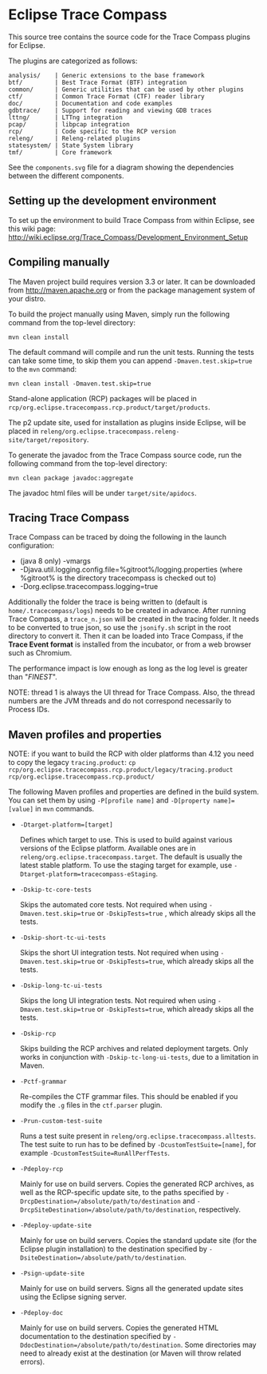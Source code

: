 Eclipse Trace Compass
=====================

This source tree contains the source code for the Trace Compass plugins for
Eclipse.

The plugins are categorized as follows:

    analysis/    | Generic extensions to the base framework
    btf/         | Best Trace Format (BTF) integration
    common/      | Generic utilities that can be used by other plugins
    ctf/         | Common Trace Format (CTF) reader library
    doc/         | Documentation and code examples
    gdbtrace/    | Support for reading and viewing GDB traces
    lttng/       | LTTng integration
    pcap/        | libpcap integration
    rcp/         | Code specific to the RCP version
    releng/      | Releng-related plugins
    statesystem/ | State System library
    tmf/         | Core framework

See the `components.svg` file for a diagram showing the dependencies between the
different components.

Setting up the development environment
--------------------------------------

To set up the environment to build Trace Compass from within Eclipse, see this
wiki page:
<http://wiki.eclipse.org/Trace_Compass/Development_Environment_Setup>

Compiling manually
------------------

The Maven project build requires version 3.3 or later. It can be downloaded from
<http://maven.apache.org> or from the package management system of your distro.

To build the project manually using Maven, simply run the following command from
the top-level directory:

    mvn clean install

The default command will compile and run the unit tests. Running the tests can
take some time, to skip them you can append `-Dmaven.test.skip=true` to the
`mvn` command:

    mvn clean install -Dmaven.test.skip=true

Stand-alone application (RCP) packages will be placed in
`rcp/org.eclipse.tracecompass.rcp.product/target/products`.

The p2 update site, used for installation as plugins inside Eclipse, will be
placed in `releng/org.eclipse.tracecompass.releng-site/target/repository`.

To generate the javadoc from the Trace Compass source code, run the following
command from the top-level directory:

    mvn clean package javadoc:aggregate

The javadoc html files will be under `target/site/apidocs`.

Tracing Trace Compass
---------------------

Trace Compass can be traced by doing the following in the launch configuration:

* (java 8 only) -vmargs
* -Djava.util.logging.config.file=%gitroot%/logging.properties (where %gitroot% is the directory tracecompass is checked out to)
* -Dorg.eclipse.tracecompass.logging=true

Additionally the folder the trace is being written to (default is `home/.tracecompass/logs`) needs to be created in advance. After running Trace Compass, a `trace_n.json` will be created in the tracing folder. It needs to be converted to true json, so use the `jsonify.sh` script in the root directory to convert it. Then it can be loaded into Trace Compass, if the **Trace Event format** is installed from the incubator, or from a web browser such as Chromium.

The performance impact is low enough as long as the log level is greater than "*FINEST*".

NOTE: thread 1 is always the UI thread for Trace Compass. Also, the thread numbers are the JVM threads and do not correspond necessarily to Process IDs.

Maven profiles and properties
-----------------------------

NOTE: if you want to build the RCP with older platforms than 4.12 you need to
copy the legacy `tracing.product`:
`cp rcp/org.eclipse.tracecompass.rcp.product/legacy/tracing.product rcp/org.eclipse.tracecompass.rcp.product/`

The following Maven profiles and properties are defined in
the build system. You can set them by using `-P[profile name]` and
`-D[property name]=[value]` in `mvn` commands.

* `-Dtarget-platform=[target]`

  Defines which target to use. This is used to build against various versions of
  the Eclipse platform. Available ones are in
  `releng/org.eclipse.tracecompass.target`. The default is usually the latest
  stable platform. To use the staging target for example, use
  `-Dtarget-platform=tracecompass-eStaging`.

* `-Dskip-tc-core-tests`

  Skips the automated core tests. Not required when using
  `-Dmaven.test.skip=true` or `-DskipTests=true` , which already skips
  all the tests.

* `-Dskip-short-tc-ui-tests`

  Skips the short UI integration tests. Not required when using
  `-Dmaven.test.skip=true` or `-DskipTests=true`, which already skips
  all the tests.

* `-Dskip-long-tc-ui-tests`

  Skips the long UI integration tests. Not required when using
  `-Dmaven.test.skip=true` or `-DskipTests=true`, which already skips
  all the tests.

* `-Dskip-rcp`

  Skips building the RCP archives and related deployment targets. Only works in
  conjunction with `-Dskip-tc-long-ui-tests`, due to a limitation in Maven.

* `-Pctf-grammar`

  Re-compiles the CTF grammar files. This should be enabled if you modify the
  `.g` files in the `ctf.parser` plugin.

* `-Prun-custom-test-suite`

  Runs a test suite present in `releng/org.eclipse.tracecompass.alltests`. The
  test suite to run has to be defined by `-DcustomTestSuite=[name]`, for example
  `-DcustomTestSuite=RunAllPerfTests`.

* `-Pdeploy-rcp`

  Mainly for use on build servers. Copies the generated RCP archives, as well as
  the RCP-specific update site, to the paths specified by
  `-DrcpDestination=/absolute/path/to/destination` and
  `-DrcpSiteDestination=/absolute/path/to/destination`, respectively.

* `-Pdeploy-update-site`

  Mainly for use on build servers. Copies the standard update site (for the
  Eclipse plugin installation) to the destination specified by
  `-DsiteDestination=/absolute/path/to/destination`.

* `-Psign-update-site`

  Mainly for use on build servers. Signs all the generated update sites using
  the Eclipse signing server.

* `-Pdeploy-doc`

  Mainly for use on build servers. Copies the generated HTML documentation to
  the destination specified by `-DdocDestination=/absolute/path/to/destination`.
  Some directories may need to already exist at the destination (or Maven will
  throw related errors).

